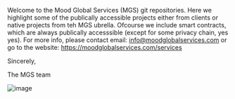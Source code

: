 Welcome to the Mood Global Services (MGS) git repositories. 
Here we highlight some of the publically accessible projects either from clients 
or native projects from teh MGS ubrella.
Ofcourse we include smart contracts, which are always publically accesssible (except for some privacy chain, yes yes). 
For more info, 
  please contact 
  email: info@moodglobalservices.com or go to the 
  website: https://moodglobalservices.com/services

Sincerely, 

The MGS team

![image](https://github.com/Mood-Global-Services/.github/assets/57764578/d97fb2a6-02e3-4aae-8453-45f112ca8fb4)
